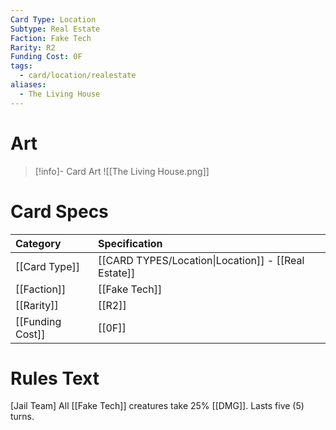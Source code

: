 ```yaml
---
Card Type: Location
Subtype: Real Estate
Faction: Fake Tech
Rarity: R2
Funding Cost: 0F
tags:
  - card/location/realestate
aliases:
  - The Living House
---
```

# Art

> [!info]- Card Art
> ![[The Living House.png]]

# Card Specs

| Category | Specification| 
| :--- | :--- |
| [[Card Type]] | [[CARD TYPES/Location\|Location]] - [[Real Estate]] |  
| [[Faction]] | [[Fake Tech]] |  
| [[Rarity]] | [[R2]]  | 
| [[Funding Cost]] | [[0F]] |  

# Rules Text  

[Jail Team] All [[Fake Tech]] creatures take 25% [[DMG]]. Lasts five (5) turns.  

